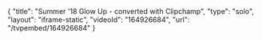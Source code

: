 {
    "title": "Summer '18 Glow Up - converted with Clipchamp",
    "type": "solo",
    "layout": "iframe-static",
    "videoId": "164926684",
    "url": "\/tvpembed\/164926684"
}
